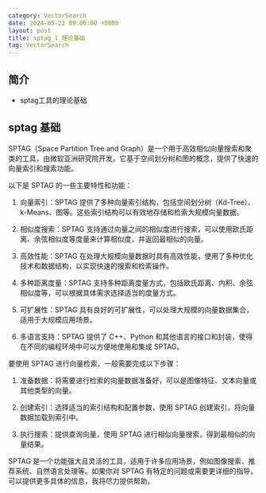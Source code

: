 ```yaml
---
category: VectorSearch
date: 2024-05-22 09:00:00 +0800
layout: post
title: sptag_1_理论基础
tag: VectorSearch
---
```

## 简介

+ sptag工具的理论基础

## sptag 基础

SPTAG（Space Partition Tree and Graph）是一个用于高效相似向量搜索和聚类的工具，由微软亚洲研究院开发。它基于空间划分树和图的概念，提供了快速的向量索引和搜索功能。

以下是 SPTAG 的一些主要特性和功能：

1. 向量索引：SPTAG 提供了多种向量索引结构，包括空间划分树（Kd-Tree）、k-Means、图等。这些索引结构可以有效地存储和检索大规模向量数据。

2. 相似度搜索：SPTAG 支持通过向量之间的相似度进行搜索，可以使用欧氏距离、余弦相似度等度量来计算相似度，并返回最相似的向量。

3. 高效性能：SPTAG 在处理大规模向量数据时具有高效性能，使用了多种优化技术和数据结构，以实现快速的搜索和检索操作。

4. 多种距离度量：SPTAG 支持多种距离度量方式，包括欧氏距离、内积、余弦相似度等，可以根据具体需求选择适当的度量方式。

5. 可扩展性：SPTAG 具有良好的可扩展性，可以处理大规模的向量数据集合，适用于大规模应用场景。

6. 多语言支持：SPTAG 提供了 C++、Python 和其他语言的接口和封装，使得在不同的编程环境中可以方便地使用和集成 SPTAG。

要使用 SPTAG 进行向量检索，一般需要完成以下步骤：

1. 准备数据：将需要进行检索的向量数据准备好，可以是图像特征、文本向量或其他类型的向量。

2. 创建索引：选择适当的索引结构和配置参数，使用 SPTAG 创建索引，将向量数据加载到索引中。

3. 执行搜索：提供查询向量，使用 SPTAG 进行相似向量搜索，得到最相似的向量结果。

SPTAG 是一个功能强大且灵活的工具，适用于许多应用场景，例如图像搜索、推荐系统、自然语言处理等。如果你对 SPTAG 有特定的问题或需要更详细的指导，可以提供更多具体的信息，我将尽力提供帮助。
